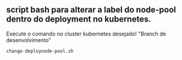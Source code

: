 ## script bash para alterar a label do node-pool dentro do deployment no kubernetes. <br />

Execute o comando no cluster kubernetes desejado! "Branch de desenvolvimento" 

```
change-deploynode-pool.sh
```
